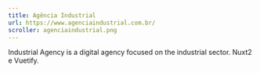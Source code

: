 ```yaml
---
title: Agência Industrial
url: https://www.agenciaindustrial.com.br/
scroller: agenciaindustrial.png
---
```


Industrial Agency is a digital agency focused on the industrial sector. Nuxt2 e Vuetify.
